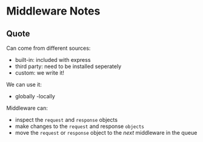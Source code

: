 # Middleware Notes

## Quote

Can come from different sources:

- built-in: included with express
- third party: need to be installed seperately
- custom: we write it!

We can use it:

- globally
  -locally

Middleware can:

- inspect the `request` and `response` objects
- make changes to the `request` and response `objects`
- move the `request` or `response` object to the _next_ middleware in the queue

